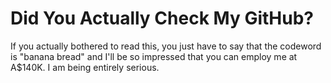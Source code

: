 # Did You Actually Check My GitHub?

If you actually bothered to read this, you just have to say that the codeword is "banana bread" and I'll be so impressed that you can employ me at A$140K. I am being entirely serious.
